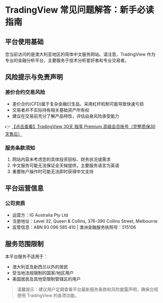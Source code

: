# TradingView 常见问题解答：新手必读指南

## 平台使用基础

您当前访问的是澳大利亚地区的简体中文服务网站。请注意，TradingView 作为专业的金融分析平台，主要服务于技术分析爱好者和专业交易者。

## 风险提示与免责声明

### 差价合约交易风险
- 差价合约(CFD)属于复杂金融衍生品，采用杠杆机制可能导致快速亏损
- 交易者并不实际持有相关基础资产所有权
- 建议在交易前充分了解产品特性，评估自身风险承受能力

👉 [【点击查看】TradingView 30天 独享 Premium 高级会员账号（完整质保30天售后）](https://bit.ly/TradingView-Pro)

### 服务条款须知
1. 网站内容未考虑您的具体投资目标、财务状况或需求
2. 中文服务可能无法保证全天候提供，主要服务语言为英语
3. 重要账户操作时可能无法即时获得中文支持

## 平台运营信息

### 公司资质
- 运营方：IG Australia Pty Ltd
- 注册地址：Level 32, Queen & Collins, 376-390 Collins Street, Melbourne
- 监管信息：ABN 93 096 585 410 | 澳洲金融服务执照号：515106

## 服务范围限制
本平台服务不适用于：
- 澳大利亚及新西兰以外的居民
- 受当地法规限制的国家/地区用户
- 美国居民及其他受限制管辖区的用户

> 温馨提示：建议用户定期查看平台最新服务条款和风险披露声明，确保合规使用 TradingView 的各项功能。